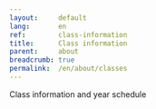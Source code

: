 ```yaml
---
layout:     default
lang:       en
ref:        class-information
title:      Class information
parent:     about
breadcrumb: true
permalink:  /en/about/classes
---
```


Class information and year schedule
